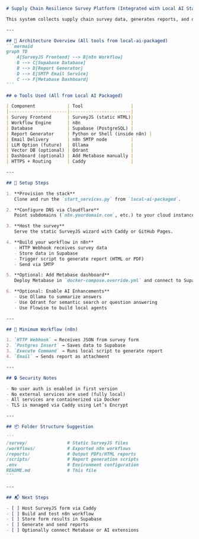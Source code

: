````markdown
# Supply Chain Resilience Survey Platform (Integrated with Local AI Stack)

This system collects supply chain survey data, generates reports, and delivers them via email — fully self-hosted using components from the [local-ai-packaged](https://github.com/coleam00/local-ai-packaged) stack.

---

## 🧩 Architecture Overview (All tools from local-ai-packaged)
```mermaid
graph TD
    A[SurveyJS Frontend] --> B[n8n Workflow]
    B --> C[Supabase Database]
    B --> D[Report Generator]
    D --> E[SMTP Email Service]
    C --> F[Metabase Dashboard]
```

## ⚙️ Tools Used (All from Local AI Packaged)

| Component            | Tool                  |
|----------------------|-----------------------|
| Survey Frontend      | SurveyJS (static HTML)|
| Workflow Engine      | n8n                   |
| Database             | Supabase (PostgreSQL) |
| Report Generator     | Python or Shell (inside n8n) |
| Email Delivery       | n8n SMTP node         |
| LLM Option (future)  | Ollama                |
| Vector DB (optional) | Qdrant                |
| Dashboard (optional) | Add Metabase manually |
| HTTPS + Routing      | Caddy                 |

---

## 🧭 Setup Steps

1. **Provision the stack**  
   Clone and run the `start_services.py` from `local-ai-packaged`.

2. **Configure DNS via Cloudflare**  
   Point subdomains (`n8n.yourdomain.com`, etc.) to your cloud instance.

3. **Host the survey**  
   Serve the static SurveyJS wizard with Caddy or GitHub Pages.

4. **Build your workflow in n8n**  
   - HTTP Webhook receives survey data  
   - Store data in Supabase  
   - Trigger script to generate report (HTML or PDF)  
   - Send via SMTP  

5. **Optional: Add Metabase dashboard**  
   Deploy Metabase in `docker-compose.override.yml` and connect to Supabase.

6. **Optional: Enable AI Enhancements**  
   - Use Ollama to summarize answers  
   - Use Qdrant for semantic search or question answering  
   - Use Flowise to build local agents  

---

## 🧾 Minimum Workflow (n8n)

1. `HTTP Webhook` → Receives JSON from survey form  
2. `Postgres Insert` → Saves data to Supabase  
3. `Execute Command` → Runs local script to generate report  
4. `Email` → Sends report as attachment

---

## 🔒 Security Notes

- No user auth is enabled in first version  
- No external services are used (fully local)  
- All services are containerized via Docker  
- TLS is managed via Caddy using Let’s Encrypt

---

## 📦 Folder Structure Suggestion

```
/survey/               # Static SurveyJS files
/workflows/            # Exported n8n workflows
/reports/              # Output PDFs/HTML reports
/scripts/              # Report generation scripts
.env                   # Environment configuration
README.md              # This file
```

---

## 📬 Next Steps

- [ ] Host SurveyJS form via Caddy
- [ ] Build and test n8n workflow
- [ ] Store form results in Supabase
- [ ] Generate and send reports
- [ ] Optionally connect Metabase or AI extensions

